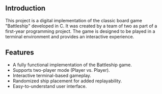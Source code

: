 ## Introduction

This project is a digital implementation of the classic board game "Battleship" developed in C. It was created by a team of two as part of a first-year programming project. The game is designed to be played in a terminal environment and provides an interactive experience.

## Features

- A fully functional implementation of the Battleship game.
- Supports two-player mode (Player vs. Player).
- Interactive terminal-based gameplay.
- Randomized ship placement for added replayability.
- Easy-to-understand user interface.
